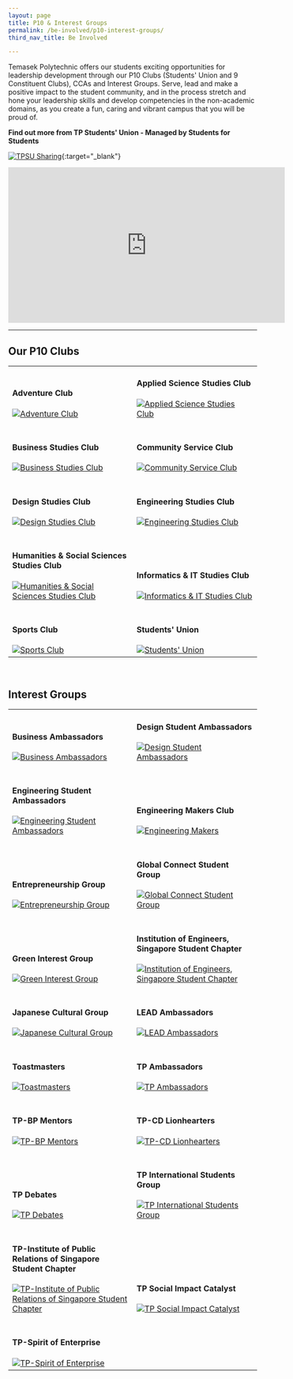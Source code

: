```yaml
---
layout: page
title: P10 & Interest Groups
permalink: /be-involved/p10-interest-groups/
third_nav_title: Be Involved

---
```


Temasek Polytechnic offers our students exciting opportunities for leadership development through our P10 Clubs (Students' Union and 9 Constituent Clubs), CCAs and Interest Groups. Serve, lead and make a positive impact to the student community, and in the process stretch and hone your leadership skills and develop competencies in the non-academic domains, as you create a fun, caring and vibrant campus that you will be proud of.

**Find out more from TP Students' Union - Managed by Students for Students**

[![TPSU Sharing]({{site.baseurl}}/images/BeInvolved-TPSUSharing.png)](https://www.youtube.com/watch?v=nV-4sHZ6l_c){:target="_blank"}

<div class="bp-youtube">
<iframe width="560" height="315" src="https://www.youtube.com/embed/nV-4sHZ6l_c" title="YouTube video player" frameborder="0" allow="accelerometer; autoplay; clipboard-write; encrypted-media; gyroscope; picture-in-picture" allowfullscreen></iframe>
</div>

---

## Our P10 Clubs

<div>
    <table>
        <tr>
            <td style="width:49%; vertical-align:bottom; border:none"><h4>Adventure Club</h4>
                <a href="{{site.baseurl}}/p10/ac/">
                    <image src="{{site.baseurl}}/images/CCA_ac.jpg" style="display:block;margin-left:auto;margin-right:auto;" alt="Adventure Club">
                    </image>
                </a>
            </td>
            <td style="width:49%; vertical-align:bottom; border:none"><h4>Applied Science Studies Club</h4>
                <a href="{{site.baseurl}}/p10/ascsc/">
                    <image src="{{site.baseurl}}/images/CCA_ascsc.jpg" style="display:block;margin-left:auto;margin-right:auto;" alt="Applied Science Studies Club">
                    </image>
                </a>
            </td>
        </tr>
        <tr>
            <td style="width:49%; vertical-align:bottom; border:none"><br><h4>Business Studies Club</h4>
                <a href="{{site.baseurl}}/p10/bsc/">
                    <image src="{{site.baseurl}}/images/CCA_bsc.jpg" style="display:block;margin-left:auto;margin-right:auto;" alt="Business Studies Club">
                    </image>
                </a>
            </td>
            <td style="width:49%; vertical-align:bottom; border:none"><br><h4>Community Service Club</h4>
                <a href="{{site.baseurl}}/p10/csc/">
                    <image src="{{site.baseurl}}/images/CCA_csc.jpg" style="display:block;margin-left:auto;margin-right:auto;" alt="Community Service Club">
                    </image>
                </a>
            </td>
        </tr>
        <tr>
            <td style="width:49%; vertical-align:bottom; border:none"><br><h4>Design Studies Club</h4>
                <a href="{{site.baseurl}}/p10/dsc/">
                    <image src="{{site.baseurl}}/images/CCA_dsc.jpg" style="display:block;margin-left:auto;margin-right:auto;" alt="Design Studies Club">
                    </image>
                </a>
            </td>
            <td style="width:49%; vertical-align:bottom; border:none"><br><h4>Engineering Studies Club</h4>
                <a href="{{site.baseurl}}/p10/esc/">
                    <image src="{{site.baseurl}}/images/CCA_esc.jpg" style="display:block;margin-left:auto;margin-right:auto;" alt="Engineering Studies Club">
                    </image>
                </a>
            </td>
        </tr>
        <tr>
            <td style="width:49%; vertical-align:bottom; border:none"><br><h4>Humanities & Social Sciences Studies Club</h4>
                <a href="{{site.baseurl}}/p10/hsssc/">
                    <image src="{{site.baseurl}}/images/CCA_hsssc.jpg" style="display:block;margin-left:auto;margin-right:auto;" alt="Humanities & Social Sciences Studies Club">
                    </image>
                </a>
            </td>
            <td style="width:49%; vertical-align:bottom; border:none"><br><h4>Informatics & IT Studies Club</h4>
                <a href="{{site.baseurl}}/p10/iitsc/">
                    <image src="{{site.baseurl}}/images/CCA_iitsc.jpg" style="display:block;margin-left:auto;margin-right:auto;" alt="Informatics & IT Studies Club">
                    </image>
                </a>
            </td>
        </tr>
        <tr>
            <td style="width:49%; vertical-align:bottom; border:none"><br><h4>Sports Club</h4>
                <a href="{{site.baseurl}}/p10/sc/">
                    <image src="{{site.baseurl}}/images/CCA_sc.jpg" style="display:block;margin-left:auto;margin-right:auto;" alt="Sports Club">
                    </image>
                </a>
            </td>
            <td style="width:49%; vertical-align:bottom; border:none"><br><h4>Students' Union</h4>
                <a href="{{site.baseurl}}/p10/su/">
                    <image src="{{site.baseurl}}/images/CCA_su.jpg" style="display:block;margin-left:auto;margin-right:auto;" alt="Students' Union">
                    </image>
                </a>
            </td>
        </tr>
    </table>
</div>

<br>

## Interest Groups

<div>
    <table>
        <tr>
            <td style="width:49%; vertical-align:bottom; border:none"><h4>Business Ambassadors</h4>
                <a href="{{site.baseurl}}/interest_groups/business_ambassadors/">
                    <image src="{{site.baseurl}}/images/CCA_business_ambassadors.jpg" style="display:block;margin-left:auto;margin-right:auto;" alt="Business Ambassadors">
                    </image>
                </a>
            </td>
            <td style="width:49%; vertical-align:bottom; border:none"><h4>Design Student Ambassadors</h4>
                <a href="{{site.baseurl}}/interest_groups/design_ambassadors/">
                    <image src="{{site.baseurl}}/images/CCA_design_ambassadors.jpg" style="display:block;margin-left:auto;margin-right:auto;" alt="Design Student Ambassadors">
                    </image>
                </a>
            </td>
        </tr>
        <tr>
            <td style="width:49%; vertical-align:bottom; border:none"><br><h4>Engineering Student Ambassadors</h4>
                <a href="{{site.baseurl}}/interest_groups/engineering_ambassadors/">
                    <image src="{{site.baseurl}}/images/CCA_engineering_ambassadors.jpg" style="display:block;margin-left:auto;margin-right:auto;" alt="Engineering Student Ambassadors">
                    </image>
                </a>
            </td>
            <td style="width:49%; vertical-align:bottom; border:none"><br><h4>Engineering Makers Club</h4>
                <a href="{{site.baseurl}}/interest_groups/engineering_makers/">
                    <image src="{{site.baseurl}}/images/CCA_engmakers1.PNG" style="display:block;margin-left:auto;margin-right:auto;" alt="Engineering Makers">
                    </image>
                </a>
            </td>
        </tr>
        <tr>
            <td style="width:49%; vertical-align:bottom; border:none"><br><h4>Entrepreneurship Group</h4>
                <a href="{{site.baseurl}}/interest_groups/entrepreneurship_group/">
                    <image src="{{site.baseurl}}/images/CCA_entrepreneurship_group.jpg" style="display:block;margin-left:auto;margin-right:auto;" alt="Entrepreneurship Group">
                    </image>
                </a>
            </td>
            <td style="width:49%; vertical-align:bottom; border:none"><br><h4>Global Connect Student Group</h4>
                <a href="{{site.baseurl}}/interest_groups/global_connect_student_group/">
                    <image src="{{site.baseurl}}/images/CCA_global_connect_student_group.jpg" style="display:block;margin-left:auto;margin-right:auto;" alt="Global Connect Student Group">
                    </image>
                </a>
            </td>
        </tr>
        <tr>
            <td style="width:49%; vertical-align:bottom; border:none"><br><h4>Green Interest Group</h4>
                <a href="{{site.baseurl}}/interest_groups/green_interest_group/">
                    <image src="{{site.baseurl}}/images/CCA_green_interest_group.jpg" style="display:block;margin-left:auto;margin-right:auto;" alt="Green Interest Group">
                    </image>
                </a>
            </td>
            <td style="width:49%; vertical-align:bottom; border:none"><br><h4>Institution of Engineers, Singapore Student Chapter</h4>
                <a href="{{site.baseurl}}/interest_groups/ies_student_chapter/">
                    <image src="{{site.baseurl}}/images/CCA_ies_student_chapter.jpg" style="display:block;margin-left:auto;margin-right:auto;" alt="Institution of Engineers, Singapore Student Chapter">
                    </image>
                </a>
            </td>
        </tr>
        <tr>
            <td style="width:49%; vertical-align:bottom; border:none"><br><h4>Japanese Cultural Group</h4>
                <a href="{{site.baseurl}}/interest_groups/japanese_cultural_group/">
                    <image src="{{site.baseurl}}/images/CCA_japanese_cultural_group.jpg" style="display:block;margin-left:auto;margin-right:auto;" alt="Japanese Cultural Group">
                    </image>
                </a>
            </td>
            <td style="width:49%; vertical-align:bottom; border:none"><br><h4>LEAD Ambassadors</h4>
                <a href="{{site.baseurl}}/interest_groups/LEAD_Ambassadors/">
                    <image src="{{site.baseurl}}/images/CCA-Lead_Ambassadors.jpg" style="display:block;margin-left:auto;margin-right:auto;" alt="LEAD Ambassadors">
                    </image>
                </a>
            </td>
        </tr>
        <tr>
            <td style="width:49%; vertical-align:bottom; border:none"><br><h4>Toastmasters</h4>
                <a href="{{site.baseurl}}/interest_groups/toastmasters/">
                    <image src="{{site.baseurl}}/images/CCA_toastmasters.jpg" style="display:block;margin-left:auto;margin-right:auto;" alt="Toastmasters">
                    </image>
                </a>
            </td>
            <td style="width:49%; vertical-align:bottom; border:none"><br><h4>TP Ambassadors</h4>
                <a href="{{site.baseurl}}/interest_groups/tp_ambassadors/">
                    <image src="{{site.baseurl}}/images/CCA_tp_ambassadors.jpg" style="display:block;margin-left:auto;margin-right:auto;" alt="TP Ambassadors">
                    </image>
                </a>
            </td>
        </tr>
        <tr>
            <td style="width:49%; vertical-align:bottom; border:none"><br><h4>TP-BP Mentors</h4>
                <a href="{{site.baseurl}}/interest_groups/tp_bp_mentors/">
                    <image src="{{site.baseurl}}/images/CCA_tp_bp_mentors.jpg" style="display:block;margin-left:auto;margin-right:auto;" alt="TP-BP Mentors">
                    </image>
                </a>
            </td>
            <td style="width:49%; vertical-align:bottom; border:none"><br><h4>TP-CD Lionhearters</h4>
                <a href="{{site.baseurl}}/interest_groups/tp_cd_lionhearters/">
                    <image src="{{site.baseurl}}/images/CCA_tp_cd_lionhearters.jpg" style="display:block;margin-left:auto;margin-right:auto;" alt="TP-CD Lionhearters">
                    </image>
                </a>
            </td>
        </tr>
        <tr>
           <td style="width:49%; vertical-align:bottom; border:none"><br><h4>TP Debates</h4>
                <a href="{{site.baseurl}}/interest_groups/tp_debates/">
                    <image src="{{site.baseurl}}/images/CCA_tp_debates.jpg" style="display:block;margin-left:auto;margin-right:auto;" alt="TP Debates">
                    </image>
                </a>
            </td>
            <td style="width:49%; vertical-align:bottom; border:none"><br><h4>TP International Students Group</h4>
                <a href="{{site.baseurl}}/interest_groups/tp_international_students_group/">
                    <image src="{{site.baseurl}}/images/CCA_tp_international_students_group.jpg" style="display:block;margin-left:auto;margin-right:auto;" alt="TP International Students Group">
                    </image>
                </a>
            </td>
        </tr>
        <tr>
            <td style="width:49%; vertical-align:bottom; border:none"><br><h4>TP-Institute of Public Relations of Singapore Student Chapter</h4>
                <a href="{{site.baseurl}}/interest_groups/tp_iprs_student_chapter/">
                    <image src="{{site.baseurl}}/images/CCA_tp_iprs_student_chapter.jpg" style="display:block;margin-left:auto;margin-right:auto;" alt="TP-Institute of Public Relations of Singapore Student Chapter">
                    </image>
                </a>
            </td>
            <td style="width:49%; vertical-align:bottom; border:none"><br><h4>TP Social Impact Catalyst</h4>
                <a href="{{site.baseurl}}/interest_groups/tp_social_impact_catalyst/">
                    <image src="{{site.baseurl}}/images/CCA_tp_social_impact_catalyst.jpg" style="display:block;margin-left:auto;margin-right:auto;" alt="TP Social Impact Catalyst">
                    </image>
                </a>
            </td>
        </tr>
        <tr>
            <td style="width:49%; vertical-align:bottom; border:none"><br><h4>TP-Spirit of Enterprise</h4>
                <a href="{{site.baseurl}}/interest_groups/tp_spirit_of_enterprise/">
                    <image src="{{site.baseurl}}/images/CCA_tp_spirit_of_enterprise.jpg" style="display:block;margin-left:auto;margin-right:auto;" alt="TP-Spirit of Enterprise">
                    </image>
                </a>
            </td>
        </tr>
    </table>
</div>
